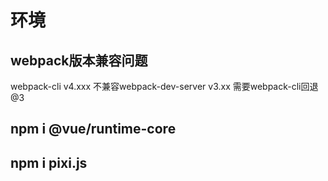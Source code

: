 # 环境
## webpack版本兼容问题
webpack-cli v4.xxx 不兼容webpack-dev-server v3.xx 需要webpack-cli回退@3
## npm i @vue/runtime-core
## npm i pixi.js